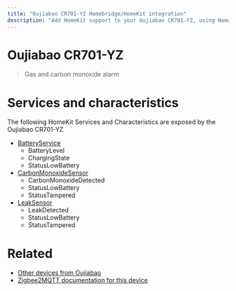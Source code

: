 ```yaml
---
title: "Oujiabao CR701-YZ Homebridge/HomeKit integration"
description: "Add HomeKit support to your Oujiabao CR701-YZ, using Homebridge, Zigbee2MQTT and homebridge-z2m."
---
```

<!---
This file has been GENERATED using src/docgen/docgen.ts
DO NOT EDIT THIS FILE MANUALLY!
-->
# Oujiabao CR701-YZ
> Gas and carbon monoxide alarm


# Services and characteristics
The following HomeKit Services and Characteristics are exposed by
the Oujiabao CR701-YZ

* [BatteryService](../../battery.md)
  * BatteryLevel
  * ChargingState
  * StatusLowBattery
* [CarbonMonoxideSensor](../../sensors.md)
  * CarbonMonoxideDetected
  * StatusLowBattery
  * StatusTampered
* [LeakSensor](../../sensors.md)
  * LeakDetected
  * StatusLowBattery
  * StatusTampered


# Related
* [Other devices from Oujiabao](../index.md#oujiabao)
* [Zigbee2MQTT documentation for this device](https://www.zigbee2mqtt.io/devices/CR701-YZ.html)